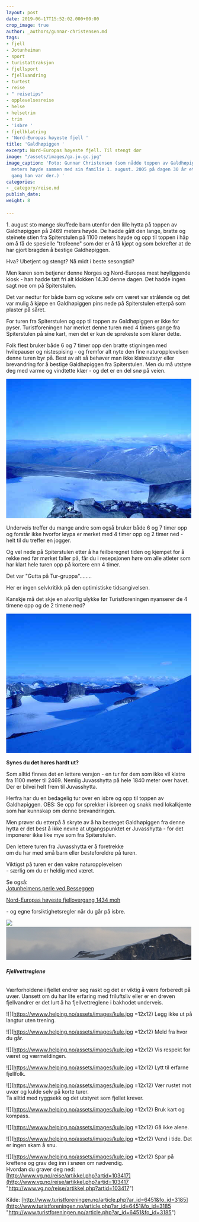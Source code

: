 ```yaml
---
layout: post
date: 2019-06-17T15:52:02.000+00:00
crop_image: true
author: _authors/gunnar-christensen.md
tags:
- fjell
- Jotunheiman
- sport
- turistattraksjon
- fjellsport
- fjellvandring
- turtest
- reise
- " reisetips"
- opplevelsesreise
- helse
- helsetrim
- trim
- 'isbre '
- fjellklatring
- 'Nord-Europas høyeste fjell '
title: 'Galdhøpiggen '
excerpt: Nord-Europas høyeste fjell. Til stengt dør
image: "/assets/images/ga.jo.gc.jpg"
image_caption: 'Foto: Gunnar Christensen (som nådde toppen av Galdhøpiggen på 2469
  meters høyde sammen med sin familie 1. august. 2005 på dagen 30 år etter første
  gang han var der.) '
categories:
- _category/reise.md
publish_date: 
weight: 8

---
```

1\. august sto mange skuffede barn utenfor den lille hytta på toppen av Galdhøpiggen på 2469 meters høyde. De hadde gått den lange, bratte og steinete stien fra Spiterstulen på 1100 meters høyde og opp til toppen i håp om å få de spesielle "trofeene" som der er å få kjøpt og som bekrefter at de har gjort bragden å bestige Galdhøpiggen.

Hva? Ubetjent og stengt? Nå midt i beste sesongtid?

Men karen som betjener denne Norges og Nord-Europas mest høyliggende kiosk - han hadde tatt fri alt klokken 14.30 denne dagen. Det hadde ingen sagt noe om på Spiterstulen.

Det var nedtur for både barn og voksne selv om været var strålende og det var mulig å kjøpe en Galdhøpiggen pins nede på Spiterstulen etterpå som plaster på såret.

For turen fra Spiterstulen og opp til toppen av Galdhøpiggen er ikke for pyser. Turistforeningen har merket denne turen med 4 timers gange fra Spiterstulen på sine kart, men det er kun de sprekeste som klarer dette.

Folk flest bruker både 6 og 7 timer opp den bratte stigningen med hvilepauser og nistespising - og fremfor alt nyte den fine naturopplevelsen denne turen byr på. Best av alt så behøver man ikke klatreutstyr eller brevandring for å bestige Galdhøpiggen fra Spiterstulen. Men du må utstyre deg med varme og vindtette klær - og det er en del snø på veien.

![](/assets/images/ga.1.gc.jpg)

Underveis treffer du mange andre som også bruker både 6 og 7 timer opp og forstår ikke hvorfor løypa er merket med 4 timer opp og 2 timer ned - helt til du treffer en jogger.

Og vel nede på Spiterstulen etter å ha feilberegnet tiden og kjempet for å rekke ned før mørket faller på, får du i resepsjonen høre om alle atleter som har klart hele turen opp på kortere enn 4 timer.

Det var "Gutta på Tur-gruppa"........

Her er ingen selvkritikk på den optimistiske tidsangivelsen.

Kanskje må det skje en alvorlig ulykke før Turistforeningen nyanserer de 4 timene opp og de 2 timene ned?

![](/assets/images/ga.2.gc.jpg)

**Synes du det høres hardt ut?**

Som alltid finnes det en lettere versjon - en tur for dem som ikke vil klatre fra 1100 meter til 2469. Nemlig Juvasshytta på hele 1840 meter over havet. Der er bilvei helt frem til Juvasshytta.

Herfra har du en bedagelig tur over en isbre og opp til toppen av Galdhøpiggen. OBS: Se opp for sprekker i isbreen og snakk med lokalkjente som har kunnskap om denne brevandringen.

Men prøver du etterpå å skryte av å ha besteget Galdhøpiggen fra denne hytta er det best å ikke nevne at utgangspunktet er Juvasshytta - for det imponerer ikke like mye som fra Spiterstulen.

Den lettere turen fra Juvasshytta er å foretrekke  
om du har med små barn eller besteforeldre på turen.

Viktigst på turen er den vakre naturopplevelsen  
\- særlig om du er heldig med været.

Se også:  
[Jotunheimens perle ved Besseggen](https://helping.no/gjendevann)

[Nord-Europas høyeste fjellovergang 1434 moh](https://helping.no/nord-europas-høyeste-fjellovergang-1434-moh-sognefjellsvegen)

\- og egne forsiktighetsregler når du går på isbre.

![](https://wwww.helping.no/assets/images/ga.2.gc.jpg)![](/assets/images/gald2012.jpg)

###### **Fjellvettreglene**

Værforholdene i fjellet endrer seg raskt og det er viktig å være forberedt på uvær. Uansett om du har lite erfaring med friluftsliv eller er en dreven fjellvandrer er det lurt å ha fjellvettreglene i bakhodet underveis.

![](https://wwww.helping.no/assets/images/kule.jpg =12x12) Legg ikke ut på langtur uten trening.

![](https://wwww.helping.no/assets/images/kule.jpg =12x12) Meld fra hvor du går.

![](https://wwww.helping.no/assets/images/kule.jpg =12x12) Vis respekt for været og værmeldingen.

![](https://wwww.helping.no/assets/images/kule.jpg =12x12) Lytt til erfarne fjellfolk.

![](https://wwww.helping.no/assets/images/kule.jpg =12x12) Vær rustet mot uvær og kulde selv på korte turer.  
Ta alltid med ryggsekk og det utstyret som fjellet krever.

![](https://wwww.helping.no/assets/images/kule.jpg =12x12) Bruk kart og kompass.

![](https://wwww.helping.no/assets/images/kule.jpg =12x12) Gå ikke alene.

![](https://wwww.helping.no/assets/images/kule.jpg =12x12) Vend i tide. Det er ingen skam å snu.

![](https://wwww.helping.no/assets/images/kule.jpg =12x12) Spar på kreftene og grav deg inn i snøen om nødvendig.  
Hvordan du graver deg ned:  
[http://www.vg.no/reise/artikkel.php?artid=103417](http://www.vg.no/reise/artikkel.php?artid=103417 "http://www.vg.no/reise/artikkel.php?artid=103417")

Kilde: [http://www.turistforeningen.no/article.php?ar_id=6451&fo_id=3185](http://www.turistforeningen.no/article.php?ar_id=6451&fo_id=3185 "http://www.turistforeningen.no/article.php?ar_id=6451&fo_id=3185")